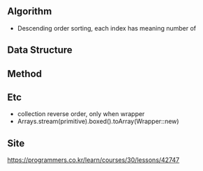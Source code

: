 ## Algorithm
- Descending order sorting, each index has meaning number of 

## Data Structure

## Method

## Etc
- collection reverse order, only when wrapper
- Arrays.stream(primitive).boxed().toArray(Wrapper::new)

## Site
<https://programmers.co.kr/learn/courses/30/lessons/42747>

